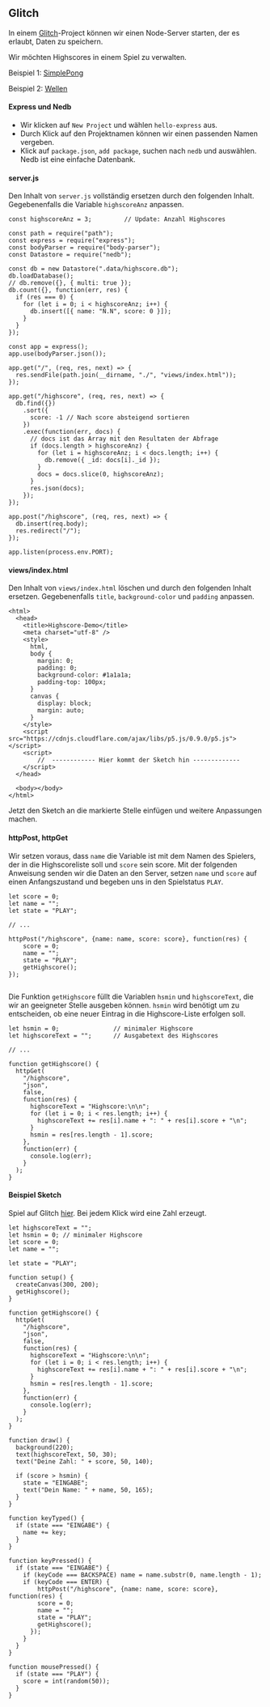 ## Glitch

In einem [Glitch](https://glitch.com)-Project können wir einen Node-Server starten, der es erlaubt, Daten zu speichern.

Wir möchten Highscores in einem Spiel zu verwalten.

Beispiel 1: [SimplePong](https://simplepong.glitch.me/)

Beispiel 2: [Wellen](https://wellen.glitch.me/)

#### Express und Nedb

- Wir klicken auf `New Project` und wählen `hello-express` aus.  
- Durch Klick auf den Projektnamen können wir einen passenden Namen vergeben.
- Klick auf `package.json`, `add package`, suchen nach `nedb`  und auswählen. Nedb ist eine einfache Datenbank.

#### server.js
 
Den Inhalt von `server.js` vollständig ersetzen durch den folgenden Inhalt. Gegebenenfalls die Variable
`highscoreAnz` anpassen. 

```
const highscoreAnz = 3;         // Update: Anzahl Highscores

const path = require("path");
const express = require("express");
const bodyParser = require("body-parser");
const Datastore = require("nedb");

const db = new Datastore(".data/highscore.db");
db.loadDatabase();  
// db.remove({}, { multi: true });  
db.count({}, function(err, res) {
  if (res === 0) {
    for (let i = 0; i < highscoreAnz; i++) {
      db.insert([{ name: "N.N", score: 0 }]);
    }
  }
});  

const app = express();
app.use(bodyParser.json());

app.get("/", (req, res, next) => {
  res.sendFile(path.join(__dirname, "./", "views/index.html"));
});

app.get("/highscore", (req, res, next) => {
  db.find({})
    .sort({
      score: -1 // Nach score absteigend sortieren
    })
    .exec(function(err, docs) {
      // docs ist das Array mit den Resultaten der Abfrage
      if (docs.length > highscoreAnz) {
        for (let i = highscoreAnz; i < docs.length; i++) {
          db.remove({ _id: docs[i]._id });
        }
        docs = docs.slice(0, highscoreAnz);
      }
      res.json(docs);
    });
});

app.post("/highscore", (req, res, next) => {
  db.insert(req.body);
  res.redirect("/");
});

app.listen(process.env.PORT);
```
#### views/index.html

Den Inhalt von `views/index.html` löschen und durch den folgenden Inhalt ersetzen. 
Gegebenenfalls `title`, `background-color` und `padding` anpassen.

```
<html>
  <head>
    <title>Highscore-Demo</title>
    <meta charset="utf-8" />
    <style>
      html,
      body {
        margin: 0;
        padding: 0;
        background-color: #1a1a1a;
        padding-top: 100px;
      }
      canvas {
        display: block;
        margin: auto;
      }
    </style>
    <script src="https://cdnjs.cloudflare.com/ajax/libs/p5.js/0.9.0/p5.js"></script>
    <script>
        //  ------------ Hier kommt der Sketch hin -------------
    </script>
  </head>

  <body></body>
</html>
```
 
Jetzt den Sketch an die markierte Stelle einfügen und weitere Anpassungen machen.

#### httpPost, httpGet

Wir setzen voraus, dass `name` die Variable ist mit dem Namen des Spielers, der in die Highscoreliste
soll und `score` sein score. Mit der folgenden Anweisung senden wir die Daten an den Server,
setzen `name` und `score` auf einen Anfangszustand und begeben uns in den Spielstatus `PLAY`.


```
let score = 0;
let name = "";
let state = "PLAY"; 

// ...

httpPost("/highscore", {name: name, score: score}, function(res) {
    score = 0;
    name = "";
    state = "PLAY";
    getHighscore();
});
 
```

Die Funktion `getHighscore` füllt die Variablen `hsmin` und `highscoreText`, die wir an geeigneter
Stelle ausgeben können. `hsmin` wird benötigt um zu entscheiden, ob eine neuer Eintrag in die
Highscore-Liste erfolgen soll.

```
let hsmin = 0;               // minimaler Highscore
let highscoreText = "";      // Ausgabetext des Highscores
 
// ...

function getHighscore() {
  httpGet(
    "/highscore",
    "json",
    false,
    function(res) {
      highscoreText = "Highscore:\n\n";
      for (let i = 0; i < res.length; i++) {
        highscoreText += res[i].name + ": " + res[i].score + "\n";
      }
      hsmin = res[res.length - 1].score;
    },
    function(err) {
      console.log(err);
    }
  );
}
```

#### Beispiel Sketch

Spiel auf Glitch [hier](https://highscore.glitch.me/). Bei jedem Klick wird eine Zahl erzeugt.

```
let highscoreText = "";
let hsmin = 0; // minimaler Highscore
let score = 0;
let name = "";

let state = "PLAY";

function setup() {
  createCanvas(300, 200);
  getHighscore();
}

function getHighscore() {
  httpGet(
    "/highscore",
    "json",
    false,
    function(res) {
      highscoreText = "Highscore:\n\n";
      for (let i = 0; i < res.length; i++) {
        highscoreText += res[i].name + ": " + res[i].score + "\n";
      }
      hsmin = res[res.length - 1].score;
    },
    function(err) {
      console.log(err);
    }
  );
}

function draw() {
  background(220);
  text(highscoreText, 50, 30);
  text("Deine Zahl: " + score, 50, 140);

  if (score > hsmin) {
    state = "EINGABE";
    text("Dein Name: " + name, 50, 165);
  }
}

function keyTyped() {
  if (state === "EINGABE") {
    name += key;
  }
}

function keyPressed() {
  if (state === "EINGABE") {
    if (keyCode === BACKSPACE) name = name.substr(0, name.length - 1);
    if (keyCode === ENTER) {
        httpPost("/highscore", {name: name, score: score}, function(res) {
        score = 0;
        name = "";
        state = "PLAY";
        getHighscore();
      });
    }
  }
}

function mousePressed() {
  if (state === "PLAY") {
    score = int(random(50));
  }
}

```